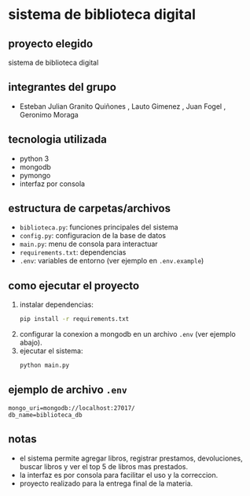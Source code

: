 # sistema de biblioteca digital

## proyecto elegido
sistema de biblioteca digital

## integrantes del grupo
- Esteban Julian Granito Quiñones , Lauto Gimenez , Juan Fogel , Geronimo Moraga

## tecnologia utilizada
- python 3
- mongodb
- pymongo
- interfaz por consola

## estructura de carpetas/archivos
- `biblioteca.py`: funciones principales del sistema
- `config.py`: configuracion de la base de datos
- `main.py`: menu de consola para interactuar
- `requirements.txt`: dependencias
- `.env`: variables de entorno (ver ejemplo en `.env.example`)

## como ejecutar el proyecto
1. instalar dependencias:
   ```bash
   pip install -r requirements.txt
   ```
2. configurar la conexion a mongodb en un archivo `.env` (ver ejemplo abajo).
3. ejecutar el sistema:
   ```bash
   python main.py
   ```

## ejemplo de archivo `.env`
```
mongo_uri=mongodb://localhost:27017/
db_name=biblioteca_db
```

## notas
- el sistema permite agregar libros, registrar prestamos, devoluciones, buscar libros y ver el top 5 de libros mas prestados.
- la interfaz es por consola para facilitar el uso y la correccion.
- proyecto realizado para la entrega final de la materia. 